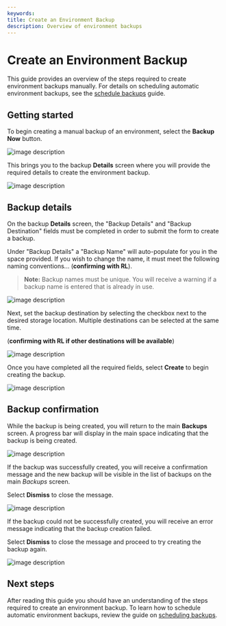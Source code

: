 ```yaml
---
keywords:
title: Create an Environment Backup
description: Overview of environment backups
---
```

# Create an Environment Backup

This guide provides an overview of the steps required to create environment backups manually. For details on scheduling automatic environment backups, see the [schedule backups](schedule-backup.md) guide.

## Getting started

To begin creating a manual backup of an environment, select the **Backup Now** button.

![image description](images/backup-now.png)

This brings you to the backup **Details** screen where you will provide the required details to create the environment backup.

![image description](images/create-details.png)

## Backup details

On the backup **Details** screen, the "Backup Details" and "Backup Destination" fields must be completed in order to submit the form to create a backup.

Under "Backup Details" a "Backup Name" will auto-populate for you in the space provided. If you wish to change the name, it must meet the following naming conventions... (**confirming with RL**).

> **Note:** Backup names must be unique. You will receive a warning if a backup name is entered that is already in use.

![image description](images/create-backup-name.png)

Next, set the backup destination by selecting the checkbox next to the desired storage location. Multiple destinations can be selected at the same time.

(**confirming with RL if other destinations will be available**)

![image description](images/create-backup-destination.png)

Once you have completed all the required fields, select **Create** to begin creating the backup.

![image description](images/create-button.png)

## Backup confirmation

While the backup is being created, you will return to the main **Backups** screen. A progress bar will display in the main space indicating that the backup is being created.

![image description](images/create-progressbar.png)

If the backup was successfully created, you will receive a confirmation message and the new backup will be visible in the list of backups on the main *Backups* screen.

Select **Dismiss** to close the message.

![image description](images/create-success.png)

If the backup could not be successfully created, you will receive an error message indicating that the backup creation failed.

Select **Dismiss** to close the message and proceed to try creating the backup again.

![image description](images/create-failed.png)

## Next steps

After reading this guide you should have an understanding of the steps required to create an environment backup. To learn how to schedule automatic environment backups, review the guide on [scheduling backups](schedule-backup.md).

